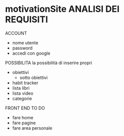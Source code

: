 # motivationSite ANALISI DEI REQUISITI
ACCOUNT
- nome utente
- password
- accedi con google

POSSIBILITA la possibilità di inserire propri 
- obiettivi
    - sotto obiettivi
- habit tracker
- lista libri
- lista video 
- categorie


FRONT END TO DO
- fare home
- fare pagine
- fare area personale








